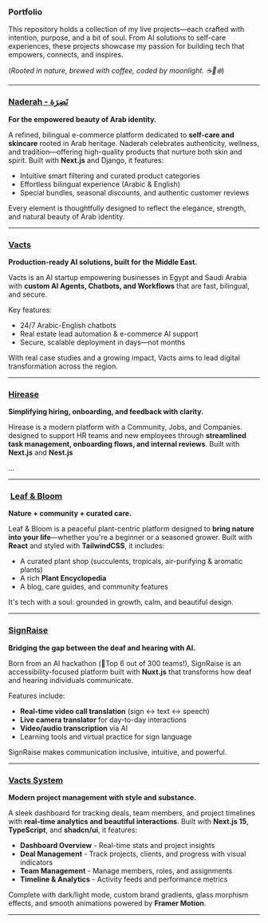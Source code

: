 ### Portfolio

This repository holds a collection of my live projects—each crafted with intention, purpose, and a bit of soul. From AI solutions to self-care experiences, these projects showcase my passion for building tech that empowers, connects, and inspires.

(*Rooted in nature, brewed with coffee, coded by moonlight. ☕🌙❄️*)

---

### [Naderah - نَضِرَة](https://www.naderah.net/)

**For the empowered beauty of Arab identity.**

A refined, bilingual e-commerce platform dedicated to **self-care and skincare** rooted in Arab heritage. Naderah celebrates authenticity, wellness, and tradition—offering high-quality products that nurture both skin and spirit. Built with **Next.js** and Django, it features:

- Intuitive smart filtering and curated product categories
- Effortless bilingual experience (Arabic & English)
- Special bundles, seasonal discounts, and authentic customer reviews


Every element is thoughtfully designed to reflect the elegance, strength, and natural beauty of Arab identity.

---

### [Vacts](https://www.vacts.net/)

**Production-ready AI solutions, built for the Middle East.**

Vacts is an AI startup empowering businesses in Egypt and Saudi Arabia with **custom AI Agents, Chatbots, and Workflows** that are fast, bilingual, and secure.

Key features:

- 24/7 Arabic-English chatbots
- Real estate lead automation & e-commerce AI support
- Secure, scalable deployment in days—not months


With real case studies and a growing impact, Vacts aims to lead digital transformation across the region.

---

### [Hirease](https://hirease.vercel.app/)

**Simplifying hiring, onboarding, and feedback with clarity.**

Hirease is a modern platform with a Community, Jobs, and Companies. designed to support HR teams and new employees through **streamlined task management, onboarding flows, and internal reviews**. Built with **Next.js** and **Nest.js**

...

---

### ️ [Leaf & Bloom](https://leaf-bloom.vercel.app/)

**Nature + community + curated care.**

Leaf & Bloom is a peaceful plant-centric platform designed to **bring nature into your life**—whether you're a beginner or a seasoned grower. Built with **React** and styled with **TailwindCSS**, it includes:

- A curated plant shop (succulents, tropicals, air-purifying & aromatic plants)
- A rich **Plant Encyclopedia**
- A blog, care guides, and community features


It's tech with a soul: grounded in growth, calm, and beautiful design.

---

### [SignRaise](https://sign-raisefront.vercel.app/)

**Bridging the gap between the deaf and hearing with AI.**

Born from an AI hackathon (🏅Top 6 out of 300 teams!), SignRaise is an accessibility-focused platform built with **Nuxt.js** that transforms how deaf and hearing individuals communicate.

Features include:

- **Real-time video call translation** (sign ↔️ text ↔️ speech)
- **Live camera translator** for day-to-day interactions
- **Video/audio transcription** via AI
- Learning tools and virtual practice for sign language


SignRaise makes communication inclusive, intuitive, and powerful.

---

### [Vacts System](https://erp.vacts.net/)

**Modern project management with style and substance.**

A sleek dashboard for tracking deals, team members, and project timelines with **real-time analytics and beautiful interactions**. Built with **Next.js 15**, **TypeScript**, and **shadcn/ui**, it features:

- **Dashboard Overview** - Real-time stats and project insights
- **Deal Management** - Track projects, clients, and progress with visual indicators
- **Team Management** - Manage members, roles, and assignments
- **Timeline & Analytics** - Activity feeds and performance metrics


Complete with dark/light mode, custom brand gradients, glass morphism effects, and smooth animations powered by **Framer Motion**.

---
